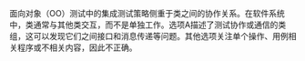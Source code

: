 面向对象（OO）测试中的集成测试策略侧重于类之间的协作关系。在软件系统中，类通常与其他类交互，而不是单独工作。选项A描述了测试协作或通信的类组，这可以发现它们之间接口和消息传递等问题。其他选项关注单个操作、用例相关程序或不相关内容，因此不正确。